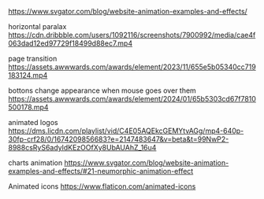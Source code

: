 https://www.svgator.com/blog/website-animation-examples-and-effects/

horizontal paralax
https://cdn.dribbble.com/users/1092116/screenshots/7900992/media/cae4f063dad12ed97729f18499d88ec7.mp4

page transition
https://assets.awwwards.com/awards/element/2023/11/655e5b05340cc719183124.mp4

bottons change appearance when mouse goes over them
https://assets.awwwards.com/awards/element/2024/01/65b5303cd67f7810500178.mp4

animated logos
https://dms.licdn.com/playlist/vid/C4E05AQEkcGEMYtvAGg/mp4-640p-30fp-crf28/0/1674209856683?e=2147483647&v=beta&t=99NwP2-8988csRyS6adyldKEzOOfXy8UbAUAhZ_16u4

charts animation
https://www.svgator.com/blog/website-animation-examples-and-effects/#21-neumorphic-animation-effect

Animated icons
https://www.flaticon.com/animated-icons